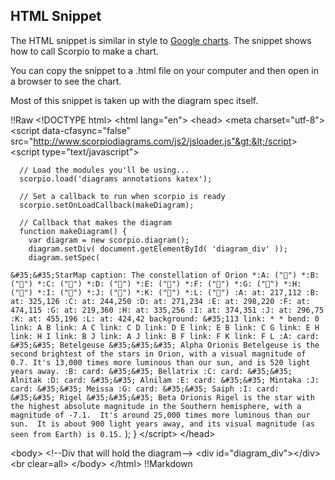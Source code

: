 ## HTML Snippet

The HTML snippet is similar in style to [Google charts](https://developers.google.com/chart/interactive/docs/quick_start).  The snippet shows how to call Scorpio to make a chart. 

You can copy the snippet to a .html file on your computer and then open in a browser to see the chart.

Most of this snippet is taken up with the diagram spec itself.  

!!Raw
&lt;!DOCTYPE html&gt;
&lt;html lang="en"&gt;
  &lt;head&gt;
    &lt;meta charset="utf-8"&gt;
    &lt;script data-cfasync="false" src="http://www.scorpiodiagrams.com/js2/jsloader.js"&gt;&lt;/script&gt;
    &lt;script type="text/javascript"&gt;

      // Load the modules you'll be using...
      scorpio.load('diagrams annotations katex');

      // Set a callback to run when scorpio is ready
      scorpio.setOnLoadCallback(makeDiagram);

      // Callback that makes the diagram
      function makeDiagram() {
        var diagram = new scorpio.diagram();
        diagram.setDiv( document.getElementById( 'diagram_div' ));
        diagram.setSpec(
`
&#35;&#35;StarMap
caption: The constellation of Orion
*:A: ("🌟")
*:B: ("🌟")
*:C: ("🌟")
*:D: ("🌟")
*:E: ("🌟")
*:F: ("🌟")
*:G: ("🌟")
*:H: ("🌟")
*:I: ("🌟")
*:J: ("🌟")
*:K: ("🌟")
*:L: ("🌟")
:A: at: 217,112
:B: at: 325,126
:C: at: 244,250
:D: at: 271,234
:E: at: 298,220
:F: at: 474,115
:G: at: 219,360
:H: at: 335,256
:I: at: 374,351
:J: at: 296,75
:K: at: 455,196
:L: at: 424,42
background: &#35;113
link: * *
bend: 0
link: A B
link: A C
link: C D
link: D E
link: E B
link: C G
link: E H
link: H I
link: B J
link: A J
link: B F
link: F K
link: F L
:A:
card:
&#35;&#35; Betelgeuse
&#35;&#35;&#35; Alpha Orionis
Betelgeuse is the second brightest of the stars in Orion, with a visual magnitude of 0.7. It's 13,000 times more luminous than our sun, and is 520 light years away.
:B:
card:
&#35;&#35; Bellatrix
:C:
card:
&#35;&#35; Alnitak
:D:
card:
&#35;&#35; Alnilam
:E:
card:
&#35;&#35; Mintaka
:J:
card:
&#35;&#35; Meissa
:G:
card:
&#35;&#35; Saiph
:I:
card:
&#35;&#35; Rigel
&#35;&#35;&#35; Beta Orionis
Rigel is the star with the highest absolute magnitude in the Southern hemisphere, with a magnitude of -7.1.  It's around 25,000 times more luminous than our sun.  It is about 900 light years away, and its visual magnitude (as seen from Earth) is 0.15.
`
          );
      }
    &lt;/script&gt;
  &lt;/head&gt;

  &lt;body&gt;
    &lt;!--Div that will hold the diagram--&gt;
    &lt;div id="diagram_div"&gt;&lt;/div&gt;
    &lt;br clear=all&gt;
  &lt;/body&gt;
&lt;/html&gt;
!!Markdown

&nbsp;